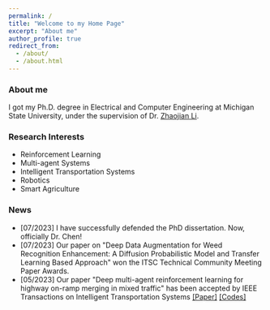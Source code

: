```yaml
---
permalink: /
title: "Welcome to my Home Page"
excerpt: "About me"
author_profile: true
redirect_from: 
  - /about/
  - /about.html
---
```


### About me
I got my Ph.D. degree in Electrical and Computer Engineering at Michigan State University, under the supervision of Dr. [Zhaojian Li](https://www.egr.msu.edu/rival/). 

### Research Interests
- Reinforcement Learning
- Multi-agent Systems
- Intelligent Transportation Systems
- Robotics
- Smart Agriculture


### News
- [07/2023] I have successfully defended the PhD dissertation. Now, officially Dr. Chen!
- [07/2023] Our paper on "Deep Data Augmentation for Weed Recognition Enhancement: A Diffusion Probabilistic Model and Transfer Learning Based Approach" won the ITSC Technical Community Meeting Paper Awards.
- [05/2023] Our paper "Deep multi-agent reinforcement learning for highway on-ramp merging in mixed traffic" has been accepted by IEEE Transactions on Intelligent Transportation Systems [[Paper]](https://ieeexplore.ieee.org/abstract/document/10159552) [[Codes]](https://github.com/DongChen06/MARL_CAVs)

<br/>
<script type='text/javascript' id='clustrmaps' src='//cdn.clustrmaps.com/map_v2.js?cl=ffffff&w=300&t=tt&d=SwUv9j7dZkNLy25NFF2QqQ3t7PxjENqQJIJ1Qcc3hPY&co=2d78ad&cmo=3acc3a&cmn=ff5353&ct=ffffff'></script>
